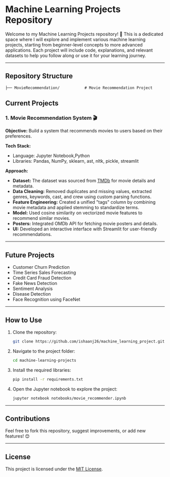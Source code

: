 # Machine Learning Projects Repository

Welcome to my Machine Learning Projects repository! 🚀 This is a dedicated space where I will explore and implement various machine learning projects, starting from beginner-level concepts to more advanced applications. Each project will include code, explanations, and relevant datasets to help you follow along or use it for your learning journey.

---

## Repository Structure

```
├── MovieRecommendation/           # Movie Recommendation Project
```

## Current Projects

### 1. **Movie Recommendation System** 🎬
   **Objective:** Build a system that recommends movies to users based on their preferences.
   
   **Tech Stack:**
   - Language: Jupyter Notebook,Python
   - Libraries: Pandas, NumPy, sklearn, ast, nltk, pickle, streamlit

   **Approach:**
   - **Dataset:** The dataset was sourced from [TMDb](https://www.themoviedb.org/) for movie details and metadata.
   - **Data Cleaning:** Removed duplicates and missing values, extracted genres, keywords, cast, and crew using custom parsing functions.
   - **Feature Engineering:** Created a unified "tags" column by combining movie metadata and applied stemming to standardize terms.
   - **Model:** Used cosine similarity on vectorized movie features to recommend similar movies.
   - **Posters:** Integrated OMDb API for fetching movie posters and details.
   - **UI:** Developed an interactive interface with Streamlit for user-friendly recommendations.

---

## Future Projects
- Customer Churn Prediction
- Time Series Sales Forecasting
- Credit Card Fraud Detection
- Fake News Detection
- Sentiment Analysis
- Disease Detection
- Face Recognition using FaceNet

---

## How to Use
1. Clone the repository:
   ```bash
   git clone https://github.com/ishaanj26/machine_learning_project.git
   ```
2. Navigate to the project folder:
   ```bash
   cd machine-learning-projects
   ```
3. Install the required libraries:
   ```bash
   pip install -r requirements.txt
   ```
4. Open the Jupyter notebook to explore the project:
   ```bash
   jupyter notebook notebooks/movie_recommender.ipynb
   ```

---

## Contributions
Feel free to fork this repository, suggest improvements, or add new features! 😊

---

## License
This project is licensed under the [MIT License](LICENSE).
